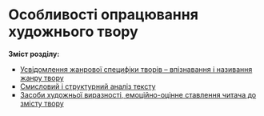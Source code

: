 # Особливості опрацювання художнього твору

<p><b>Зміст розділу:</b></p>
<ul type="square">
<li><a href="http://readmon24.ed-era.com/4/usvidomlennya_zhanrovoyi_spetsifiki_tvoriv_upiznavannya_i_nazivannya_zhanru_tvoru.html">Усвідомлення жанрової специфіки творів – впізнавання і називання жанру твору</a></li>
<li><a href="http://readmon24.ed-era.com/4/smisloviy_i_strukturniy_analiz_tekstu.html">Смисловий і структурний аналіз тексту</a></li>
<li><a href="http://readmon24.ed-era.com/4/zasobi_khudozhnoyi_viraznosti_emotsiynogo_stavlennya_do_zmistu_tvoru.html">Засоби художньої виразності, емоційно-оцінне ставлення читача до змісту твору</a></li>
</ul>
